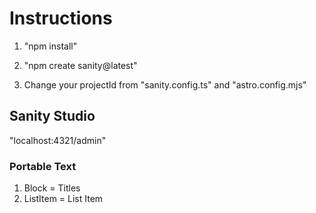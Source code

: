 # Instructions

1. "npm install"
2. "npm create sanity@latest"

3. Change your projectId from "sanity.config.ts" and "astro.config.mjs"

## Sanity Studio

"localhost:4321/admin"

### Portable Text

1. Block = Titles
2. ListItem = List Item
